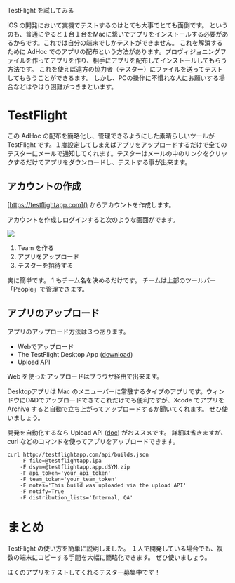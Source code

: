 TestFlight を試してみる

iOS の開発において実機でテストするのはとても大事でとても面倒です。
というのも、普通にやると１台１台をMacに繋いでアプリをインストールする必要があるからです。これでは自分の端末でしかテストができません。
これを解消するために AdHoc でのアプリの配布という方法があります。プロヴィジョニングファイルを作ってアプリを作り、相手にアプリを配布してインストールしてもらう方法です。
これを使えば遠方の協力者（テスター）にファイルを送ってテストしてもらうことができるます。
しかし、PCの操作に不慣れな人にお願いする場合などはやはり困難がつきまといます。

# TestFlight
この AdHoc の配布を簡略化し、管理できるようにした素晴らしいツールが TestFlight です。１度設定してしまえばアプリをアップロードするだけで全てのテスターにメールで通知してくれます。テスターはメールの中のリンクをクリックするだけでアプリをダウンロードし、テストする事が出来ます。

## アカウントの作成
[https://testflightapp.com]() からアカウントを作成します。

アカウントを作成しログインすると次のような画面がでます。

![](http://media.tumblr.com/90acd10b619e6c3fabcf2cd0aa647855/tumblr_inline_mganfy2e391qzpfj2.png)

1. Team を作る
2. アプリをアップロード
3. テスターを招待する

実に簡単です。 1 もチーム名を決めるだけです。
チームは上部のツールバー「People」で管理できます。

## アプリのアップロード
アプリのアップロード方法は３つあります。

- Webでアップロード
- The TestFlight Desktop App ([download](https://testflightapp.com/desktop/))
- Upload API

Web を使ったアップロードはブラウザ経由で出来ます。

Desktopアプリは Mac のメニューバーに常駐するタイプのアプリです。ウィンドウにD&Dでアップロードできてこれだけでも便利ですが、Xcode でアプリを Archive すると自動で立ち上がってアップロードするか聞いてくれます。
ぜひ使いましょう。

開発を自動化するなら Upload API ([doc](https://testflightapp.com/api/doc/)) がおススメです。
詳細は省きますが、curl などのコマンドを使ってアプリをアップロードできます。

    curl http://testflightapp.com/api/builds.json 
        -F file=@testflightapp.ipa
        -F dsym=@testflightapp.app.dSYM.zip
        -F api_token='your_api_token' 
        -F team_token='your_team_token' 
        -F notes='This build was uploaded via the upload API' 
        -F notify=True 
        -F distribution_lists='Internal, QA'

# まとめ
TestFlight の使い方を簡単に説明しました。
１人で開発している場合でも、複数の端末にコピーする手間を大幅に簡略化できます。
ぜひ使いましょう。

ぼくのアプリをテストしてくれるテスター募集中です！

